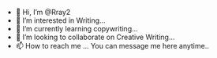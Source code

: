 - 👋 Hi, I’m @Rray2
- 👀 I’m interested in Writing...
- 🌱 I’m currently learning copywriting...
- 💞️ I’m looking to collaborate on Creative Writing...
- 📫 How to reach me ... You can message me here anytime..

<!---
Rray2/Rray2 is a ✨ special ✨ repository because its `README.md` (this file) appears on your GitHub profile.
You can click the Preview link to take a look at your changes.
--->

